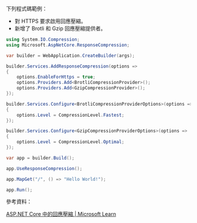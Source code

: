 下列程式碼範例：

- 對 HTTPS 要求啟用回應壓縮。
- 新增了 Brotli 和 Gzip 回應壓縮提供者。

```csharp
using System.IO.Compression;
using Microsoft.AspNetCore.ResponseCompression;

var builder = WebApplication.CreateBuilder(args);

builder.Services.AddResponseCompression(options =>
{
    options.EnableForHttps = true;
    options.Providers.Add<BrotliCompressionProvider>();
    options.Providers.Add<GzipCompressionProvider>();
});

builder.Services.Configure<BrotliCompressionProviderOptions>(options =>
{
    options.Level = CompressionLevel.Fastest;
});

builder.Services.Configure<GzipCompressionProviderOptions>(options =>
{
    options.Level = CompressionLevel.Optimal;
});

var app = builder.Build();

app.UseResponseCompression();

app.MapGet("/", () => "Hello World!");

app.Run();
```

參考資料：

[ASP.NET Core 中的回應壓縮 | Microsoft Learn](https://learn.microsoft.com/zh-tw/aspnet/core/performance/response-compression?view=aspnetcore-7.0#compression-with-https)